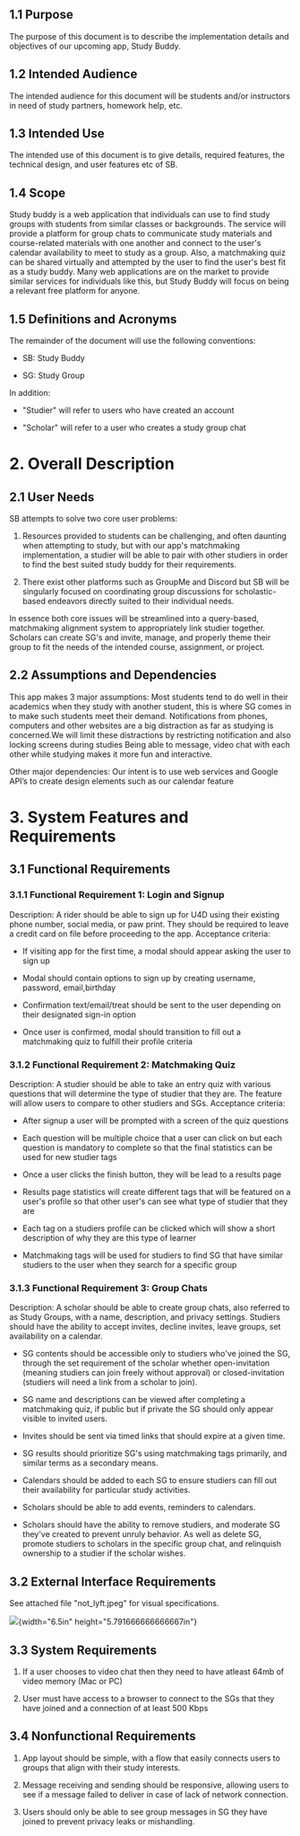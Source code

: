 ## **1.1 Purpose**

The purpose of this document is to describe the implementation details
and objectives of our upcoming app, Study Buddy.

## **1.2 Intended Audience**

The intended audience for this document will be students and/or
instructors in need of study partners, homework help, etc.

## **1.3 Intended Use**

The intended use of this document is to give details, required features,
the technical design, and user features etc of SB.

## **1.4 Scope**


Study buddy is a web application that individuals can use to find study groups with students from similar classes or backgrounds. The service will provide a platform for group chats to communicate study materials and course-related materials with one another and connect to the user's calendar availability to meet to study as a group. Also, a matchmaking quiz can be shared virtually and attempted by the user to find the user's best fit as a study buddy. 
Many web applications are on the market to provide similar services for individuals like this, but Study Buddy will focus on being a relevant free platform for anyone. 


## **1.5 Definitions and Acronyms**

The remainder of the document will use the following conventions:

-   SB: Study Buddy

-   SG: Study Group

In addition:

-   \"Studier" will refer to users who have created an account

-   "Scholar" will refer to a user who creates a study group chat

# **2. Overall Description**

## **2.1 User Needs**

SB attempts to solve two core user problems:

1.  Resources provided to students can be challenging, and often
    daunting when attempting to study, but with our app's
    matchmaking implementation, a studier will be able to pair with
    other studiers in order to find the best suited study buddy for
    their requirements.

2.  There exist other platforms such as GroupMe and Discord but SB will
    be singularly focused on coordinating group discussions for
    scholastic-based endeavors directly suited to their individual
    needs.

In essence both core issues will be streamlined into a query-based,
matchmaking alignment system to appropriately link studier together.
Scholars can create SG's and invite, manage, and properly theme their
group to fit the needs of the intended course, assignment, or project.

## **2.2 Assumptions and Dependencies**
This app makes 3 major assumptions:
Most students tend to do well in their academics when they study with another student, this is where SG comes in to make such students meet their demand.
Notifications from phones, computers and other websites are a big distraction as far as studying is concerned.We will limit these distractions by restricting notification and also locking screens during studies
Being able to message, video chat with each other while studying makes it more fun and interactive.  
 
Other major dependencies:
Our intent is to use web services and Google API’s to create design elements such as our calendar feature

# **3. System Features and Requirements**

## **3.1 Functional Requirements**

### **3.1.1 Functional Requirement 1: Login and Signup**

Description: A rider should be able to sign up for U4D using their
existing phone number, social media, or paw print. They should be
required to leave a credit card on file before proceeding to the app.
Acceptance criteria:

-   If visiting app for the first time, a modal should appear asking the
    user to sign up

-   Modal should contain options to sign up by creating username,
    password, email,birthday

-   Confirmation text/email/treat should be sent to the user depending
    on their designated sign-in option

-   Once user is confirmed, modal should transition to fill out a
    matchmaking quiz to fulfill their profile criteria

### **3.1.2 Functional Requirement 2: Matchmaking Quiz** 

Description: A studier should be able to take an entry quiz with various
questions that will determine the type of studier that they are. The
feature will allow users to compare to other studiers and SGs.
Acceptance criteria:

-   After signup a user will be prompted with a screen of the quiz
    questions

-   Each question will be multiple choice that a user can click on but
    each question is mandatory to complete so that the final
    statistics can be used for new studier tags

-   Once a user clicks the finish button, they will be lead to a results
    page

-   Results page statistics will create different tags that will be
    featured on a user's profile so that other user's can see what
    type of studier that they are

-   Each tag on a studiers profile can be clicked which will show a
    short description of why they are this type of learner

-   Matchmaking tags will be used for studiers to find SG that have
    similar studiers to the user when they search for a specific group

### **3.1.3 Functional Requirement 3: Group Chats**

Description: A scholar should be able to create group chats, also
referred to as Study Groups, with a name, description, and privacy
settings. Studiers should have the ability to accept invites, decline
invites, leave groups, set availability on a calendar.

-   SG contents should be accessible only to studiers who've joined the
    SG, through the set requirement of the scholar whether
    open-invitation (meaning studiers can join freely without
    approval) or closed-invitation (studiers will need a link from a
    scholar to join).

-   SG name and descriptions can be viewed after completing a
    matchmaking quiz, if public but if private the SG should only
    appear visible to invited users.

-   Invites should be sent via timed links that should expire at a given
    time.

-   SG results should prioritize SG's using matchmaking tags primarily,
    and similar terms as a secondary means.

-   Calendars should be added to each SG to ensure studiers can fill out
    their availability for particular study activities.

-   Scholars should be able to add events, reminders to calendars.

-   Scholars should have the ability to remove studiers, and moderate SG
    they've created to prevent unruly behavior. As well as delete SG,
    promote studiers to scholars in the specific group chat, and
    relinquish ownership to a studier if the scholar wishes.

###  

### 

## **3.2 External Interface Requirements**

See attached file \"not_lyft.jpeg\" for visual specifications.

![](vertopal_5fa18a1cfd294c50a15b46331ef6e02b/media/image1.png){width="6.5in"
height="5.791666666666667in"}

## **3.3 System Requirements**

1.  If a user chooses to video chat then they need to have atleast 64mb
    of video memory (Mac or PC)

2.  User must have access to a browser to connect to the SGs that they
    have joined and a connection of at least 500 Kbps

## **3.4 Nonfunctional Requirements**

1.  App layout should be simple, with a flow that easily connects users
    to groups that align with their study interests.

2.  Message receiving and sending should be responsive, allowing users
    to see if a message failed to deliver in case of lack of network
    connection.

3.  Users should only be able to see group messages in SG they have
    joined to prevent privacy leaks or mishandling.
